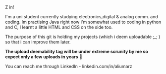 Z in!

I'm a uni student currently studying electronics,digital & analog comm. and coding.
Im practising Java right now i'm somewhat used to coding in python and C, I learnt a little HTML and CSS on the side too.

The purpose of this git is holding my projects (which i deem uploadable ;_; ) so that i can improve them later.

**The upload deemability tag will be under extreme scrunity by me so expect only a few uploads in years** 🙂

You can reach me through LinkedIn - linkedin.com/in/aliumarz

